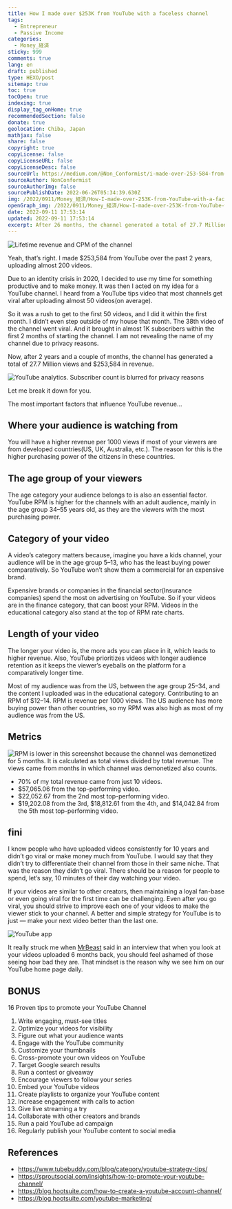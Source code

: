 ```yaml
---
title: How I made over $253K from YouTube with a faceless channel
tags:
  - Entrepreneur
  - Passive Income
categories:
  - Money_経済
sticky: 999
comments: true
lang: en
draft: published
type: HEXO/post
sitemap: true
toc: true
tocOpen: true
indexing: true
display_tag_onHome: true
recommendedSection: false
donate: true
geolocation: Chiba, Japan
mathjax: false
share: false
copyright: true
copyLicense: false
copyLicenseURL: false
copyLicenseDesc: false
sourceUrl: https://medium.com/@Non_Conformist/i-made-over-253-584-from-youtube-in-2-years-heres-how-60fd6dbf55af
sourceAuthor: NonConformist
sourceAuthorImg: false
sourcePublishDate: 2022-06-26T05:34:39.630Z
img: /2022/0911/Money_経済/How-I-made-over-253K-from-YouTube-with-a-faceless-channel/AdobeStock_269160283_video-marketing.svg
openGraph_img: /2022/0911/Money_経済/How-I-made-over-253K-from-YouTube-with-a-faceless-channel/AdobeStock_269160283_video-marketing.png
date: 2022-09-11 17:53:14
updated: 2022-09-11 17:53:14
excerpt: After 26 months, the channel generated a total of 27.7 Million views and $253,584 in revenue. There are several factors that determine your revenue on YouTube.
---
```

![Lifetime revenue and CPM of the channel](./How-I-made-over-253K-from-YouTube-with-a-faceless-channel/1_Z9D7zkWvk6l7TCnF2lkXQw.png)

Yeah, that’s right. I made $253,584 from YouTube over the past 2 years, uploading almost 200 videos.

Due to an identity crisis in 2020, I decided to use my time for something productive and to make money. It was then I acted on my idea for a YouTube channel. I heard from a YouTube tips video that most channels get viral after uploading almost 50 videos(on average).

So it was a rush to get to the first 50 videos, and I did it within the first month. I didn’t even step outside of my house that month. The 38th video of the channel went viral. And it brought in almost 1K subscribers within the first 2 months of starting the channel. I am not revealing the name of my channel due to privacy reasons.

Now, after 2 years and a couple of months, the channel has generated a total of 27.7 Million views and $253,584 in revenue.

![YouTube analytics. Subscriber count is blurred for privacy reasons](./How-I-made-over-253K-from-YouTube-with-a-faceless-channel/1_h6rqg4XXb3Ehl6ZasZ1YgA.jpeg)

Let me break it down for you.

The most important factors that influence YouTube revenue...

## Where your audience is watching from
You will have a higher revenue per 1000 views if most of your viewers are from developed countries(US, UK, Australia, etc.). The reason for this is the higher purchasing power of the citizens in these countries.


## The age group of your viewers
The age category your audience belongs to is also an essential factor. YouTube RPM is higher for the channels with an adult audience, mainly in the age group 34–55 years old, as they are the viewers with the most purchasing power.

## Category of your video
A video’s category matters because, imagine you have a kids channel, your audience will be in the age group 5–13, who has the least buying power comparatively. So YouTube won’t show them a commercial for an expensive brand.

Expensive brands or companies in the financial sector(Insurance companies) spend the most on advertising on YouTube. So if your videos are in the finance category, that can boost your RPM. Videos in the educational category also stand at the top of RPM rate charts.


## Length of your video
The longer your video is, the more ads you can place in it, which leads to higher revenue. Also, YouTube prioritizes videos with longer audience retention as it keeps the viewer’s eyeballs on the platform for a comparatively longer time.

Most of my audience was from the US, between the age group 25–34, and the content I uploaded was in the educational category. Contributing to an RPM of $12–14. RPM is revenue per 1000 views. The US audience has more buying power than other countries, so my RPM was also high as most of my audience was from the US.


## Metrics
![RPM is lower in this screenshot because the channel was demonetized for 5 months. It is calculated as total views divided by total revenue. The views came from months in which channel was demonetized also counts.](./How-I-made-over-253K-from-YouTube-with-a-faceless-channel/1_VUlZViS78WwG-9KoPECKnA.png)


* 70% of my total revenue came from just 10 videos.
* $57,065.06 from the top-performing video.
* $22,052.67 from the 2nd most top-performing video.
* $19,202.08 from the 3rd, $18,812.61 from the 4th, and $14,042.84 from the 5th most top-performing video.


## fini
I know people who have uploaded videos consistently for 10 years and didn’t go viral or make money much from YouTube. I would say that they didn’t try to differentiate their channel from those in their same niche. That was the reason they didn’t go viral. There should be a reason for people to spend, let’s say, 10 minutes of their day watching your video.

If your videos are similar to other creators, then maintaining a loyal fan-base or even going viral for the first time can be challenging. Even after you go viral, you should strive to improve each one of your videos to make the viewer stick to your channel. A better and simple strategy for YouTube is to just — make your next video better than the last one.

![YouTube app](./How-I-made-over-253K-from-YouTube-with-a-faceless-channel/1_UX8CHXKplfpwXRgbN-VGGw.jpeg)

It really struck me when [MrBeast](https://en.wikipedia.org/wiki/MrBeast) said in an interview that when you look at your videos uploaded 6 months back, you should feel ashamed of those seeing how bad they are. That mindset is the reason why we see him on our YouTube home page daily.


## BONUS
16 Proven tips to promote your YouTube Channel
1. Write engaging, must-see titles
2. Optimize your videos for visibility
3. Figure out what your audience wants
4. Engage with the YouTube community
5. Customize your thumbnails
6. Cross-promote your own videos on YouTube
7. Target Google search results
8. Run a contest or giveaway
9. Encourage viewers to follow your series
10. Embed your YouTube videos
11. Create playlists to organize your YouTube content
12. Increase engagement with calls to action
13. Give live streaming a try
14. Collaborate with other creators and brands
15. Run a paid YouTube ad campaign
16. Regularly publish your YouTube content to social media



## References
- https://www.tubebuddy.com/blog/category/youtube-strategy-tips/
- https://sproutsocial.com/insights/how-to-promote-your-youtube-channel/
- https://blog.hootsuite.com/how-to-create-a-youtube-account-channel/
- https://blog.hootsuite.com/youtube-marketing/